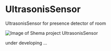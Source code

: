 # UltrasonisSensor
UltrasonisSensor for presence detector of room


![Image of Shema project UltrasonisSensor](https://github.com/lexxai/UltrasonisSensor/blob/interrupt/shema/shema.png)

under developing ...

